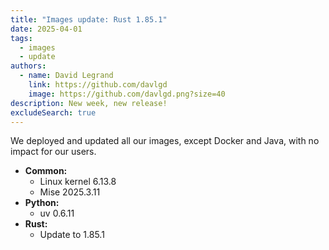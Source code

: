 ```yaml
---
title: "Images update: Rust 1.85.1"
date: 2025-04-01
tags:
  - images
  - update
authors:
  - name: David Legrand
    link: https://github.com/davlgd
    image: https://github.com/davlgd.png?size=40
description: New week, new release!
excludeSearch: true
---
```


We deployed and updated all our images, except Docker and Java, with no impact for our users.

* **Common:**
  * Linux kernel 6.13.8
  * Mise 2025.3.11
* **Python:**
  * uv 0.6.11
* **Rust:**
  * Update to 1.85.1
